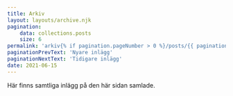 ```yaml
---
title: Arkiv
layout: layouts/archive.njk
pagination:
    data: collections.posts
    size: 6
permalink: 'arkiv{% if pagination.pageNumber > 0 %}/posts/{{ pagination.pageNumber }}{% endif %}/index.html'
paginationPrevText: 'Nyare inlägg'
paginationNextText: 'Tidigare inlägg'
date: 2021-06-15
---
```


Här finns samtliga inlägg på den här sidan samlade.